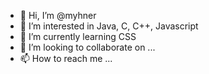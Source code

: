 - 👋 Hi, I’m @myhner
- 👀 I’m interested in Java, C, C++, Javascript
- 🌱 I’m currently learning CSS
- 💞️ I’m looking to collaborate on ...
- 📫 How to reach me ...

<!---
myhner/myhner is a ✨ special ✨ repository because its `README.md` (this file) appears on your GitHub profile.
You can click the Preview link to take a look at your changes.
--->
